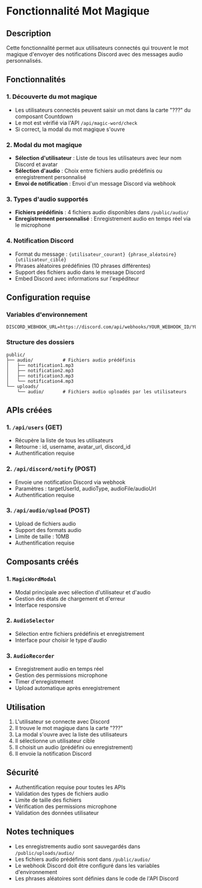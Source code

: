 # Fonctionnalité Mot Magique

## Description
Cette fonctionnalité permet aux utilisateurs connectés qui trouvent le mot magique d'envoyer des notifications Discord avec des messages audio personnalisés.

## Fonctionnalités

### 1. Découverte du mot magique
- Les utilisateurs connectés peuvent saisir un mot dans la carte "???" du composant Countdown
- Le mot est vérifié via l'API `/api/magic-word/check`
- Si correct, la modal du mot magique s'ouvre

### 2. Modal du mot magique
- **Sélection d'utilisateur** : Liste de tous les utilisateurs avec leur nom Discord et avatar
- **Sélection d'audio** : Choix entre fichiers audio prédéfinis ou enregistrement personnalisé
- **Envoi de notification** : Envoi d'un message Discord via webhook

### 3. Types d'audio supportés
- **Fichiers prédéfinis** : 4 fichiers audio disponibles dans `/public/audio/`
- **Enregistrement personnalisé** : Enregistrement audio en temps réel via le microphone

### 4. Notification Discord
- Format du message : `{utilisateur_courant} {phrase_aléatoire} {utilisateur_ciblé}`
- Phrases aléatoires prédéfinies (10 phrases différentes)
- Support des fichiers audio dans le message Discord
- Embed Discord avec informations sur l'expéditeur

## Configuration requise

### Variables d'environnement
```env
DISCORD_WEBHOOK_URL=https://discord.com/api/webhooks/YOUR_WEBHOOK_ID/YOUR_WEBHOOK_TOKEN
```

### Structure des dossiers
```
public/
├── audio/           # Fichiers audio prédéfinis
│   ├── notification1.mp3
│   ├── notification2.mp3
│   ├── notification3.mp3
│   └── notification4.mp3
└── uploads/
    └── audio/       # Fichiers audio uploadés par les utilisateurs
```

## APIs créées

### 1. `/api/users` (GET)
- Récupère la liste de tous les utilisateurs
- Retourne : id, username, avatar_url, discord_id
- Authentification requise

### 2. `/api/discord/notify` (POST)
- Envoie une notification Discord via webhook
- Paramètres : targetUserId, audioType, audioFile/audioUrl
- Authentification requise

### 3. `/api/audio/upload` (POST)
- Upload de fichiers audio
- Support des formats audio
- Limite de taille : 10MB
- Authentification requise

## Composants créés

### 1. `MagicWordModal`
- Modal principale avec sélection d'utilisateur et d'audio
- Gestion des états de chargement et d'erreur
- Interface responsive

### 2. `AudioSelector`
- Sélection entre fichiers prédéfinis et enregistrement
- Interface pour choisir le type d'audio

### 3. `AudioRecorder`
- Enregistrement audio en temps réel
- Gestion des permissions microphone
- Timer d'enregistrement
- Upload automatique après enregistrement

## Utilisation

1. L'utilisateur se connecte avec Discord
2. Il trouve le mot magique dans la carte "???"
3. La modal s'ouvre avec la liste des utilisateurs
4. Il sélectionne un utilisateur cible
5. Il choisit un audio (prédéfini ou enregistrement)
6. Il envoie la notification Discord

## Sécurité

- Authentification requise pour toutes les APIs
- Validation des types de fichiers audio
- Limite de taille des fichiers
- Vérification des permissions microphone
- Validation des données utilisateur

## Notes techniques

- Les enregistrements audio sont sauvegardés dans `/public/uploads/audio/`
- Les fichiers audio prédéfinis sont dans `/public/audio/`
- Le webhook Discord doit être configuré dans les variables d'environnement
- Les phrases aléatoires sont définies dans le code de l'API Discord
